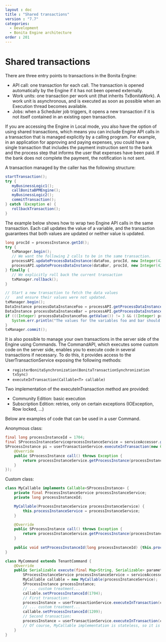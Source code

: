 ```yaml
---
layout : doc
title : "Shared transactions"
version : "7.7"
categories:
  - Development
  - Bonita Engine architecture
order : 201
---
```

# Shared transactions

There are three entry points to transactions in the Bonita Engine:

* API call: one transaction for each call. The transaction is opened automatically by the Engine if it has not been opened externally.
* Work units: one transaction per work unit (that inherits TxBonitaWork). A work unit is asynchronous, and is executed as soon as possible when an Execution thread becomes available.
* Jobs: when a Scheduler job triggers, it opens a new transaction if it is not itself contained in an existing open transaction.

If you are accessing the Engine in Local mode, you also have the option of using shared transactions, which means you can include Engine API calls in a transaction that is managed explicitly by a calling program. 
For example, in an application for approving and paying expenses, you could have a single transaction that includes the payment instruction sent to the bank and the process step that informs the user that expenses have been paid. If the bank does not complete the payment, the notification is not sent.

A transaction managed by the caller has the following structure:
```java
startTransaction();
try {
   myBusinessLogic1();
   callBonitaBPMEngine();
   myBusinessLogic2();
   commitTransaction();
} catch (Exception e) {
   rollbackTransaction();
}
```

The example below shows how to wrap two Engine API calls in the same transaction. Each call updates the value of a variable, and the transaction guarantees that both values are updated or neither value is updated.
```java
long procId = processInstance.getId();
try {
   txManager.begin();
   // We want the following 2 calls to be in the same transaction.
   processAPI.updateProcessDataInstance(dataFoo, procId, new Integer(42));
   processAPI.updateProcessDataInstance(dataBar, procId, new Integer(42));
} finally {
   // We explicitly roll back the current transaction
   txManager.rollback();
}

// Start a new transaction to fetch the data values 
//   and ensure their values were not updated.
txManager.begin();
DataInstance processDataInstanceFoo = processAPI.getProcessDataInstance(dataFoo, procId);
DataInstance processDataInstanceBar = processAPI.getProcessDataInstance(dataBar, procId);
if (((Integer) processDataInstanceFoo.getValue()) != 3 && ((Integer) processDataInstanceBar.getValue()) != 4) {
   System.err.println("The values for the variables foo and bar should not have been changed.");
}
txManager.commit();
```

It is also possible to manage your own transactions in the server side of the Engine using Commands. 
The CommandAPI, which executes some custom code on the server side, enables you to execute code in several transactions if necessary.
To do this, it provides access to the UserTransactionService exposing the following methods:

* `registerBonitaSynchronization(BonitaTransactionSynchronization txSync)`
* `executeInTransaction(Callable<T> callable)`

Two implementation of the executeInTransaction method are provided:

* Community Edition: basic execution
* Subscription Edition: retries, only on certain exceptions (IOException, Row locked, ...)

Below are examples of code that can be used in a user Command.

Anonymous class:
```java
final long processInstanceId = 1704;
final SProcessInstanceServiceprocessInstanceService = serviceAccessor.getProcessInstanceService();
SProcessInstance pi = userTransactionService.executeInTransaction(new Callable<SProcessInstance>() {
	@Override
	public SProcessInstance call() throws Exception {
		return processInstanceService.getProcessInstance(processInstanceId);
	}
});
```

Custom class:
```java
class MyCallable implements Callable<SProcessInstance> {
	private final ProcessInstanceService processInstanceService;
	private long processInstanceId;

	MyCallable(ProcessInstanceService processInstanceService) {
		this.processInstanceService = processInstanceService;
	}

	@Override
	public SProcessInstance call() throws Exception {
		return processInstanceService.getProcessInstance(processInstanceId);
	}
	
	public void setProcessInstanceId(long processInstanceId) {this.processInstanceId = processInstanceId;}
}

class MyCommand extends TenantCommand {
	@Override
    public Serializable execute(final Map<String, Serializable> parameters, final TenantServiceAccessor serviceAccessor) {
		SProcessInstanceService processInstanceService = serviceAccessor.getProcessInstanceService();
		MyCallable callable = new MyCallable(processInstanceService);
		SProcessInstance processInstance;
		// ... custom treatment...
		callable.setProcessInstanceId(1704);
		// First transaction:
		processInstance = userTransactionService.executeInTransaction(callable);
		// ... custom treatment...
		callable.setProcessInstanceId(1209);
		// Second transaction:
		processInstance = userTransactionService.executeInTransaction(callable);
		// Of course, MyCallable implementation is stateless, so it is reusable.
    }
}
```
